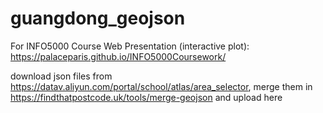 # guangdong_geojson

For INFO5000 Course Web Presentation (interactive plot): https://palaceparis.github.io/INFO5000Coursework/

download json files from https://datav.aliyun.com/portal/school/atlas/area_selector, merge them in https://findthatpostcode.uk/tools/merge-geojson and upload here
